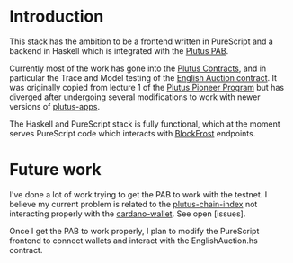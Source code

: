 # Introduction
This stack has the ambition to be a frontend written in PureScript and a backend in Haskell which is integrated with the [Plutus PAB](https://github.com/input-output-hk/plutus-apps).

Currently most of the work has gone into the [Plutus Contracts](https://github.com/carleryd/plutus-english-auction/tree/main/src/contracts), and in particular the Trace and Model testing of the [English Auction contract](https://github.com/carleryd/plutus-english-auction/blob/main/src/contracts/src/EnglishAuction.hs).
It was originally copied from lecture 1 of the [Plutus Pioneer Program](https://www.youtube.com/channel/UCcAwSpbpQDDzEDRQqcDH8Iw/playlists) but has diverged after undergoing several modifications to work with newer versions of [plutus-apps](https://github.com/input-output-hk/plutus-apps).

The Haskell and PureScript stack is fully functional, which at the moment serves PureScript code which interacts with [BlockFrost](https://blockfrost.io/) endpoints.

# Future work
I've done a lot of work trying to get the PAB to work with the testnet. I believe my current problem is related to the [plutus-chain-index](https://github.com/input-output-hk/plutus-apps/tree/main/plutus-chain-index) not interacting properly with the [cardano-wallet](https://github.com/input-output-hk/cardano-wallet).
See open [issues].

Once I get the PAB to work properly, I plan to modify the PureScript frontend to connect wallets and interact with the EnglishAuction.hs contract.
